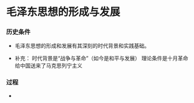 


# 毛泽东思想的形成与发展

### 历史条件
- 毛泽东思想的形成和发展有其深刻的时代背景和实践基础。
 
 - 补充：
 时代背景是“战争与革命”（如今是和平与发展） 
 理论条件是十月革命给中国送来了马克思列宁主义

### 过程
- 
<!--stackedit_data:
eyJoaXN0b3J5IjpbLTE1NDEyMDMxMDksMTc5NDk1NjIxNSwyMD
QwMjk3NjIyXX0=
-->